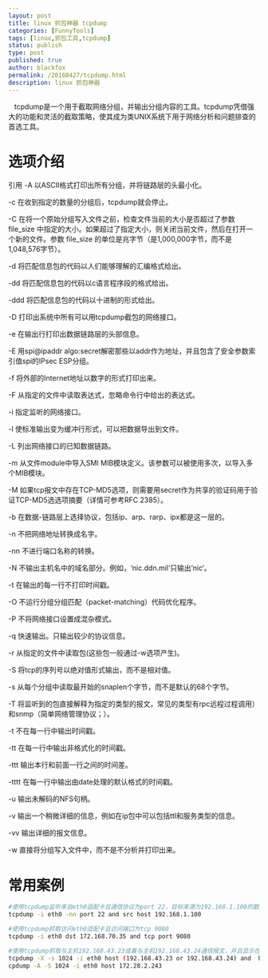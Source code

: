 ```yaml
---
layout: post
title: linux 抓包神器 tcpdump
categories: [FunnyTools]
tags: [linux,抓包工具,tcpdump]
status: publish
type: post
published: true
author: blackfox
permalink: /20160427/tcpdump.html
description: linux 抓包神器
---
```



&nbsp;&nbsp;&nbsp;tcpdump是一个用于截取网络分组，并输出分组内容的工具。tcpdump凭借强大的功能和灵活的截取策略，使其成为类UNIX系统下用于网络分析和问题排查的首选工具。

选项介绍
==
引用
-A 以ASCII格式打印出所有分组，并将链路层的头最小化。

-c 在收到指定的数量的分组后，tcpdump就会停止。

-C 在将一个原始分组写入文件之前，检查文件当前的大小是否超过了参数file_size 中指定的大小。如果超过了指定大小，则关闭当前文件，然后在打开一个新的文件。参数 file_size 的单位是兆字节（是1,000,000字节，而不是1,048,576字节）。

-d 将匹配信息包的代码以人们能够理解的汇编格式给出。

-dd 将匹配信息包的代码以c语言程序段的格式给出。

-ddd 将匹配信息包的代码以十进制的形式给出。

-D 打印出系统中所有可以用tcpdump截包的网络接口。

-e 在输出行打印出数据链路层的头部信息。

-E 用spi@ipaddr algo:secret解密那些以addr作为地址，并且包含了安全参数索引值spi的IPsec ESP分组。

-f 将外部的Internet地址以数字的形式打印出来。

-F 从指定的文件中读取表达式，忽略命令行中给出的表达式。

-i 指定监听的网络接口。

-l 使标准输出变为缓冲行形式，可以把数据导出到文件。

-L 列出网络接口的已知数据链路。

-m 从文件module中导入SMI MIB模块定义。该参数可以被使用多次，以导入多个MIB模块。

-M 如果tcp报文中存在TCP-MD5选项，则需要用secret作为共享的验证码用于验证TCP-MD5选选项摘要（详情可参考RFC 2385）。

-b 在数据-链路层上选择协议，包括ip、arp、rarp、ipx都是这一层的。

-n 不把网络地址转换成名字。

-nn 不进行端口名称的转换。

-N 不输出主机名中的域名部分。例如，‘nic.ddn.mil‘只输出’nic‘。

-t 在输出的每一行不打印时间戳。

-O 不运行分组分组匹配（packet-matching）代码优化程序。

-P 不将网络接口设置成混杂模式。

-q 快速输出。只输出较少的协议信息。

-r 从指定的文件中读取包(这些包一般通过-w选项产生)。

-S 将tcp的序列号以绝对值形式输出，而不是相对值。

-s 从每个分组中读取最开始的snaplen个字节，而不是默认的68个字节。

-T 将监听到的包直接解释为指定的类型的报文，常见的类型有rpc远程过程调用）和snmp（简单网络管理协议；）。

-t 不在每一行中输出时间戳。

-tt 在每一行中输出非格式化的时间戳。

-ttt 输出本行和前面一行之间的时间差。

-tttt 在每一行中输出由date处理的默认格式的时间戳。

-u 输出未解码的NFS句柄。

-v 输出一个稍微详细的信息，例如在ip包中可以包括ttl和服务类型的信息。

-vv 输出详细的报文信息。

-w 直接将分组写入文件中，而不是不分析并打印出来。

常用案例
=====

```bash
#使用tcpdump监听来自eth0适配卡且通信协议为port 22，目标来源为192.168.1.100的数据包资料
tcpdump -i eth0 -nn port 22 and src host 192.168.1.100

#使用tcpdump抓取访问eth0适配卡且访问端口为tcp 9080
tcpdump -i eth0 dst 172.168.70.35 and tcp port 9080

#使用tcpdump抓取与主机192.168.43.23或着与主机192.168.43.24通信报文，并且显示在控制台上
tcpdump -X -s 1024 -i eth0 host (192.168.43.23 or 192.168.43.24) and  host 172
cpdump -A -S 1024 -i eth0 host 172.28.2.243
```
